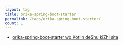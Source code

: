 ```yaml
---
layout: tag
title: orika-spring-boot-starter
permalink: /tags/orika-spring-boot-starter/
count: 1
---
```


- [orika-spring-boot-starter wo Kotlin deShu kiZhi sita](https://akkinoc.dev/posts/2021/08/29/rewrote-orika-spring-boot-starter-in-kotlin/)

